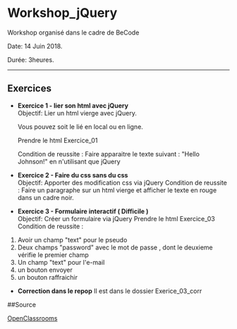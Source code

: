 # Workshop_jQuery

Workshop organisé dans le cadre de BeCode

Date: 14 Juin 2018.   

Durée: 3heures. 

---

## Exercices

* **Exercice 1 - lier son html avec jQuery**   
	Objectif: Lier un html vierge avec jQuery.
	
    Vous pouvez soit le lié en local ou en ligne.
    
    Prendre le html Exercice_01
    
  Condition de reussite : Faire apparaitre le texte suivant : "Hello Johnson!" en n'utilisant que jQuery

* **Exercice 2 - Faire du css sans du css**  
  Objectif: Apporter des modification css via jQuery
  Condition de reussite : Faire un paragraphe sur un html vierge et afficher le texte en rouge dans un cadre noir.
  
* **Exercice 3 - Formulaire interactif ( Difficile )**  
  Objectif: Créer un formulaire via jQuery
    Prendre le html Exercice_03
  Condition de reussite : 
1. Avoir un champ "text" pour le pseudo
2. Deux champs "password" avec le mot de passe , dont le deuxieme vérifie le premier champ
3. Un champ "text" pour l'e-mail
4. un bouton envoyer
5. un bouton raffraichir
* **Correction dans le repop**
Il est dans le dossier Exerice_03_corr




##Source

[OpenClassrooms](https://openclassrooms.com/courses/un-site-web-dynamique-avec-jquery)
